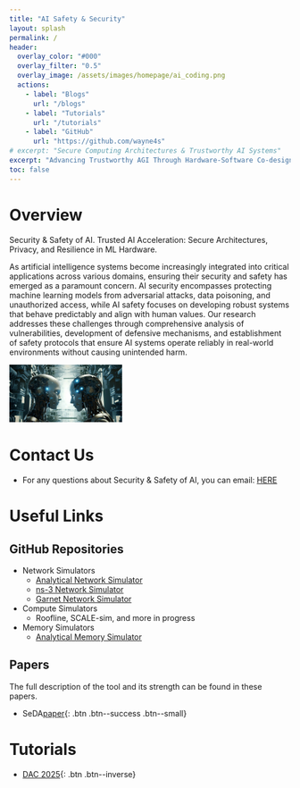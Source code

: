 ```yaml
---
title: "AI Safety & Security"
layout: splash
permalink: /
header:
  overlay_color: "#000"
  overlay_filter: "0.5"
  overlay_image: /assets/images/homepage/ai_coding.png
  actions:
    - label: "Blogs"
      url: "/blogs"
    - label: "Tutorials"
      url: "/tutorials"
    - label: "GitHub"
      url: "https://github.com/wayne4s"
# excerpt: "Secure Computing Architectures & Trustworthy AI Systems"
excerpt: "Advancing Trustworthy AGI Through Hardware-Software Co-design"
toc: false
---
```



# Overview
Security & Safety of AI. 
Trusted AI Acceleration: Secure Architectures, Privacy, and Resilience in ML Hardware.

As artificial intelligence systems become increasingly integrated into critical applications across various domains, ensuring their security and safety has emerged as a paramount concern. AI security encompasses protecting machine learning models from adversarial attacks, data poisoning, and unauthorized access, while AI safety focuses on developing robust systems that behave predictably and align with human values. Our research addresses these challenges through comprehensive analysis of vulnerabilities, development of defensive mechanisms, and establishment of safety protocols that ensure AI systems operate reliably in real-world environments without causing unintended harm.

<!-- Below is a concise visual summary: -->
<img src="/assets/images/homepage/security_safety_ai.jpg" alt="" width="40%"/>

# Contact Us
- For any questions about Security & Safety of AI, you can email: [HERE](xwminyang@gmail.com)

# Useful Links

## GitHub Repositories

- Network Simulators
  - [Analytical Network Simulator](https://github.com/astra-sim/astra-network-analytical)
  - [ns-3 Network Simulator](https://github.com/astra-sim/astra-network-ns3)
  - [Garnet Network Simulator](https://github.com/astra-sim/astra-network-garnet)
- Compute Simulators
  - Roofline, SCALE-sim, and more in progress
- Memory Simulators 
  - [Analytical Memory Simulator](https://github.com/astra-sim/astra-memory-analytical)

## Papers
The full description of the tool and its strength can be found in these papers.

- SeDA[paper](https://62dac.conference-program.com/presentation/?id=RESEARCH189&sess=sess149){: .btn .btn--success .btn--small}


# Tutorials
- [DAC 2025](/tutorials/dac-2025){: .btn .btn--inverse}
